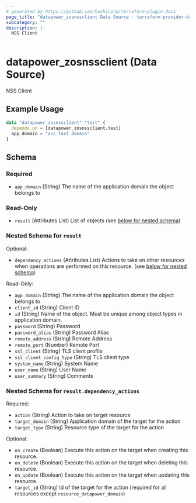 ```yaml
---
# generated by https://github.com/hashicorp/terraform-plugin-docs
page_title: "datapower_zosnssclient Data Source - terraform-provider-datapower"
subcategory: ""
description: |-
  NSS Client
---
```


# datapower_zosnssclient (Data Source)

NSS Client

## Example Usage

```terraform
data "datapower_zosnssclient" "test" {
  depends_on = [datapower_zosnssclient.test]
  app_domain = "acc_test_domain"
}
```

<!-- schema generated by tfplugindocs -->
## Schema

### Required

- `app_domain` (String) The name of the application domain the object belongs to

### Read-Only

- `result` (Attributes List) List of objects (see [below for nested schema](#nestedatt--result))

<a id="nestedatt--result"></a>
### Nested Schema for `result`

Optional:

- `dependency_actions` (Attributes List) Actions to take on other resources when operations are performed on this resource. (see [below for nested schema](#nestedatt--result--dependency_actions))

Read-Only:

- `app_domain` (String) The name of the application domain the object belongs to
- `client_id` (String) Client ID
- `id` (String) Name of the object. Must be unique among object types in application domain.
- `password` (String) Password
- `password_alias` (String) Password Alias
- `remote_address` (String) Remote Address
- `remote_port` (Number) Remote Port
- `ssl_client` (String) TLS client profile
- `ssl_client_config_type` (String) TLS client type
- `system_name` (String) System Name
- `user_name` (String) User Name
- `user_summary` (String) Comments

<a id="nestedatt--result--dependency_actions"></a>
### Nested Schema for `result.dependency_actions`

Required:

- `action` (String) Action to take on target resource
- `target_domain` (String) Application domain of the target for the action
- `target_type` (String) Resource type of the target for the action

Optional:

- `on_create` (Boolean) Execute this action on the target when creating this resource.
- `on_delete` (Boolean) Execute this action on the target when deleting this resource.
- `on_update` (Boolean) Execute this action on the target when updating this resource.
- `target_id` (String) Id of the target for the action (required for all resources except `resource_datapower_domain`)
